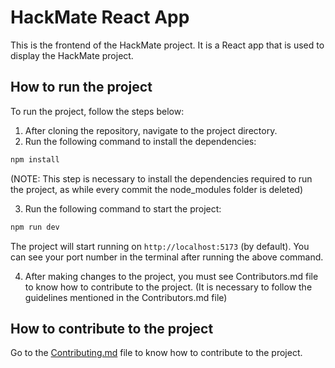 # HackMate React App

This is the frontend of the HackMate project. It is a React app that is used to display the HackMate project.

## How to run the project

To run the project, follow the steps below:

1. After cloning the repository, navigate to the project directory.
2. Run the following command to install the dependencies:

```bash
npm install
```

(NOTE: This step is necessary to install the dependencies required to run the project, as while every commit the node_modules folder is deleted)

3. Run the following command to start the project:

```bash
npm run dev
```

The project will start running on `http://localhost:5173` (by default). You can see your port number in the terminal after running the above command.

4. After making changes to the project, you must see Contributors.md file to know how to contribute to the project. (It is necessary to follow the guidelines mentioned in the Contributors.md file)

## How to contribute to the project

Go to the [Contributing.md](./Contributing.md) file to know how to contribute to the project.

